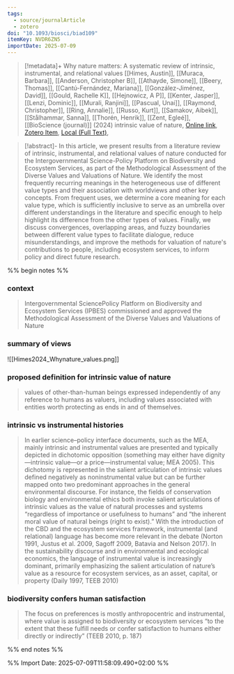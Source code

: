 ```yaml
---
tags:
  - source/journalArticle
  - zotero
doi: "10.1093/biosci/biad109"
itemKey: NVDR6ZN5
importDate: 2025-07-09
---
```

>[!metadata]+
> Why nature matters: A systematic review of intrinsic, instrumental, and relational values
> [[Himes, Austin]], [[Muraca, Barbara]], [[Anderson, Christopher B]], [[Athayde, Simone]], [[Beery, Thomas]], [[Cantú-Fernández, Mariana]], [[González-Jiménez, David]], [[Gould, Rachelle K]], [[Hejnowicz, A P]], [[Kenter, Jasper]], [[Lenzi, Dominic]], [[Murali, Ranjini]], [[Pascual, Unai]], [[Raymond, Christopher]], [[Ring, Annalie]], [[Russo, Kurt]], [[Samakov, Aibek]], [[Stålhammar, Sanna]], [[Thorén, Henrik]], [[Zent, Egleé]], 
> [[BioScience (journal)]] (2024)
> intrinsic value of nature, 
> [Online link](https://doi.org/10.1093/biosci/biad109), [Zotero Item](zotero://select/library/items/NVDR6ZN5), [Local (Full Text)](file://C:/Users/aburg/Documents/references/zotero/storage/DMYVZAXL/Himes2024_Whynature.pdf), 

>[!abstract]-
>In this article, we present results from a literature review of intrinsic, instrumental, and relational values of nature conducted for the Intergovernmental Science-Policy Platform on Biodiversity and Ecosystem Services, as part of the Methodological Assessment of the Diverse Values and Valuations of Nature. We identify the most frequently recurring meanings in the heterogeneous use of different value types and their association with worldviews and other key concepts. From frequent uses, we determine a core meaning for each value type, which is sufficiently inclusive to serve as an umbrella over different understandings in the literature and specific enough to help highlight its difference from the other types of values. Finally, we discuss convergences, overlapping areas, and fuzzy boundaries between different value types to facilitate dialogue, reduce misunderstandings, and improve the methods for valuation of nature's contributions to people, including ecosystem services, to inform policy and direct future research.

%% begin notes %%
### context
>Intergovernmental SciencePolicy Platform on Biodiversity and Ecosystem Services (IPBES) commissioned and approved the Methodological Assessment of the Diverse Values and Valuations of Nature
### summary of views
![[Himes2024_Whynature_values.png]]
### proposed definition for intrinsic value of nature
> values of other-than-human beings expressed independently of any reference to humans as valuers, including values associated with entities worth protecting as ends in and of themselves.
### intrinsic vs instrumental histories
>In earlier science–policy interface documents, such as the MEA, mainly intrinsic and instrumental values are presented and typically depicted in dichotomic opposition (something may either have dignity—intrinsic value—or a price—instrumental value; MEA 2005). This dichotomy is represented in the salient articulation of intrinsic values defined negatively as noninstrumental value but can be further mapped onto two predominant approaches in the general environmental discourse. For instance, the fields of conservation biology and environmental ethics both invoke salient articulations of intrinsic values as the value of natural processes and systems “regardless of importance or usefulness to humans” and “the inherent moral value of natural beings (right to exist).” With the introduction of the CBD and the ecosystem services framework, instrumental (and relational) language has become more relevant in the debate (Norton 1991, Justus et al. 2009, Sagoff 2009, Batavia and Nelson 2017). In the sustainability discourse and in environmental and ecological economics, the language of instrumental value is increasingly dominant, primarily emphasizing the salient articulation of nature’s value as a resource for ecosystem services, as an asset, capital, or property (Daily 1997, TEEB 2010) 

### biodiversity confers human satisfaction
>The focus on preferences is mostly anthropocentric and instrumental, where value is assigned to biodiversity or ecosystem services “to the extent that these fulfill needs or confer satisfaction to humans either directly or indirectly” (TEEB 2010, p. 187)

%% end notes %%

%% Import Date: 2025-07-09T11:58:09.490+02:00 %%
